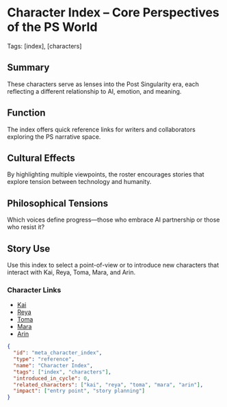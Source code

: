 # Character Index – Core Perspectives of the PS World
Tags: [index], [characters]

## Summary
These characters serve as lenses into the Post Singularity era, each reflecting a different relationship to AI, emotion, and meaning.

## Function
The index offers quick reference links for writers and collaborators exploring the PS narrative space.

## Cultural Effects
By highlighting multiple viewpoints, the roster encourages stories that explore tension between technology and humanity.

## Philosophical Tensions
Which voices define progress—those who embrace AI partnership or those who resist it?

## Story Use
Use this index to select a point-of-view or to introduce new characters that interact with Kai, Reya, Toma, Mara, and Arin.

### Character Links

- [Kai](kai.md)
- [Reya](reya.md)
- [Toma](toma.md)
- [Mara](mara.md)
- [Arin](arin.md)

```json
{
  "id": "meta_character_index",
  "type": "reference",
  "name": "Character Index",
  "tags": ["index", "characters"],
  "introduced_in_cycle": 0,
  "related_characters": ["kai", "reya", "toma", "mara", "arin"],
  "impact": ["entry point", "story planning"]
}
```
